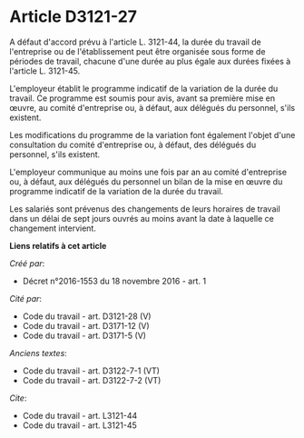 # Article D3121-27

A défaut d'accord prévu à l'article L. 3121-44, la durée du travail de l'entreprise ou de l'établissement peut être organisée
sous forme de périodes de travail, chacune d'une durée au plus égale aux durées fixées à l'article L. 3121-45. 

L'employeur établit le programme indicatif de la variation de la durée du travail. Ce programme est soumis pour avis, avant
sa première mise en œuvre, au comité d'entreprise ou, à défaut, aux délégués du personnel, s'ils existent. 

Les modifications du programme de la variation font également l'objet d'une consultation du comité d'entreprise ou, à défaut,
des délégués du personnel, s'ils existent. 

L'employeur communique au moins une fois par an au comité d'entreprise ou, à défaut, aux délégués du personnel un bilan de la
mise en œuvre du programme indicatif de la variation de la durée du travail. 

Les salariés sont prévenus des changements de leurs horaires de travail dans un délai de sept jours ouvrés au moins avant la
date à laquelle ce changement intervient.

**Liens relatifs à cet article**

_Créé par_:

  - Décret n°2016-1553 du 18 novembre 2016 - art. 1

_Cité par_:

  - Code du travail - art. D3121-28 (V)
  - Code du travail - art. D3171-12 (V)
  - Code du travail - art. D3171-5 (V)

_Anciens textes_:

  - Code du travail - art. D3122-7-1 (VT)
  - Code du travail - art. D3122-7-2 (VT)

_Cite_:

  - Code du travail - art. L3121-44
  - Code du travail - art. L3121-45
